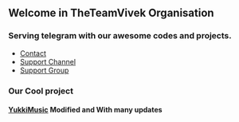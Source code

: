 ## Welcome in TheTeamVivek Organisation

### Serving telegram with our awesome codes and projects.

- [Contact](https://t.me/vivekkumar07089)
- [Support Channel](https://t.me/TheTeamVivek)
- [Support Group](https://t.me/TheTeamVk)

### Our Cool project 

#### [YukkiMusic](https://github.com/Vivekkumar-IN/YukkiMusic) Modified and With many updates 